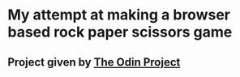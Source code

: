# My attempt at making a browser based rock paper scissors game
## Project given by [The Odin Project](https://www.theodinproject.com/courses/web-development-101/lessons/rock-paper-scissors?ref=lnav)